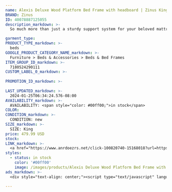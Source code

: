 ```yaml
---
name: Alexis Deluxe Wood Platform Bed Frame with headboard | Zinus King
BRAND: Zinus
ID: 40078887125055
description_markdown: >-
  So much more than just a sturdy support system for your beloved mattress, the Alexis Deluxe Platform Bed Frame will charm the pants off of any bedroom it adorns. This soundly built foundation features a genuine solid wood frame with a rustic finish and unique, natural wood knots and patterns. And to help you eliminate the box spring once and for all, it’s crafted with a set of wood slats engineered to support and extend the life of any mattress you rest upon it. It’s also reinforced with steel for extra durability that’ll have you snoozing soundly for many nights to come.

garment_type:
PRODUCT_TYPE_markdown: >-
  beds
GOOGLE_PRODUCT_CATEGORY_NAME_markdown: >-
  Furniture > Beds & Accessories > Beds & Bed Frames
ITEM_GROUP_ID_markdown: >-
  7180524290111
CUSTOM_LABEL_0_markdown: >-
  
PROMOTION_ID_markdown: >-
  
LAST_UPDATED_markdown: >-
  2024-01-25T06:34:24.576-08:00
AVAILABILITY_markdown: >-
  AVAILABILITY: <span style="color: #00ff00;">in stock</span>
COLOR:
CONDITION_markdown: >-
  CONDITION: new
SIZE_markdown: >-
  SIZE: King
price: 479.99 USD
stock: 
LINK_markdown: >-
  <a href="https://www.anrdoezrs.net/click-100820740-15168018?url=https%3A%2F%2Fwww.zinus.com%2Fproducts%2Falexis-deluxe-wood-platform-bed-frame%3Fvariant%3D40078887125055" target="_blank" style="display: inline-block; padding: 10px 20px; font-size: 16px; text-align: center; text-decoration: none; cursor: pointer; border: 1px solid #3498db; color: #3498db; background-color: #fff; border-radius: 5px; transition: background-color 0.3s;">Go to Product</a>
styles:
  - status: in stock
    color: '#00ff00'
    image: /images/products/Alexis Deluxe Wood Platform Bed Frame with headboard _ Zinus King/ZINUSAlexisDeluxeWoodPlatformBedFramewithHeadboard_RusticPine.jpg
ads_markdown: >-
  <div style="text-align: center;"><script type="text/javascript" language="javascript" src="https://www.tkqlhce.com/placeholder-52290839?target=_top&mouseover=N"></script></div>

---
```

